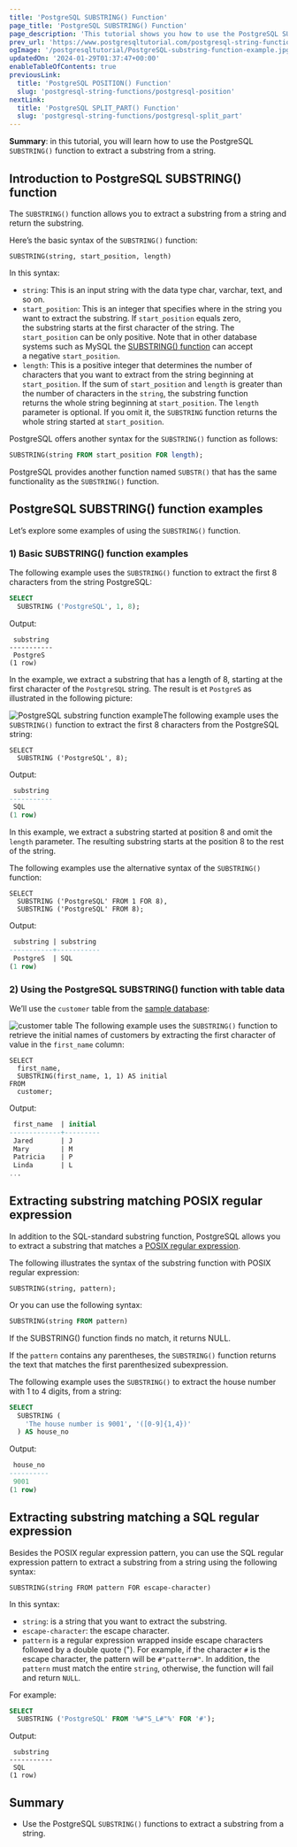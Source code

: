 ```yaml
---
title: 'PostgreSQL SUBSTRING() Function'
page_title: 'PostgreSQL SUBSTRING() Function'
page_description: 'This tutorial shows you how to use the PostgreSQL SUBSTRING() function to extract A substring from a string.'
prev_url: 'https://www.postgresqltutorial.com/postgresql-string-functions/postgresql-substring/'
ogImage: '/postgresqltutorial/PostgreSQL-substring-function-example.jpg'
updatedOn: '2024-01-29T01:37:47+00:00'
enableTableOfContents: true
previousLink:
  title: 'PostgreSQL POSITION() Function'
  slug: 'postgresql-string-functions/postgresql-position'
nextLink:
  title: 'PostgreSQL SPLIT_PART() Function'
  slug: 'postgresql-string-functions/postgresql-split_part'
---
```


**Summary**: in this tutorial, you will learn how to use the PostgreSQL `SUBSTRING()` function to extract a substring from a string.

## Introduction to PostgreSQL SUBSTRING() function

The `SUBSTRING()` function allows you to extract a substring from a string and return the substring.

Here’s the basic syntax of the `SUBSTRING()` function:

```sqlsql
SUBSTRING(string, start_position, length)
```

In this syntax:

- `string`: This is an input string with the data type char, varchar, text, and so on.
- `start_position`: This is an integer that specifies where in the string you want to extract the substring. If `start_position` equals zero, the substring starts at the first character of the string. The `start_position` can be only positive. Note that in other database systems such as MySQL the [SUBSTRING() function](https://www.mysqltutorial.org/mysql-string-functions/mysql-substring/) can accept a negative `start_position`.
- `length`: This is a positive integer that determines the number of characters that you want to extract from the string beginning at `start_position`. If the sum of `start_position` and `length` is greater than the number of characters in the `string`, the substring function returns the whole string beginning at `start_position`. The `length` parameter is optional. If you omit it, the `SUBSTRING` function returns the whole string started at `start_position`.

PostgreSQL offers another syntax for the `SUBSTRING()` function as follows:

```sql
SUBSTRING(string FROM start_position FOR length);
```

PostgreSQL provides another function named `SUBSTR()` that has the same functionality as the `SUBSTRING()` function.

## PostgreSQL SUBSTRING() function examples

Let’s explore some examples of using the `SUBSTRING()` function.

### 1\) Basic SUBSTRING() function examples

The following example uses the `SUBSTRING()` function to extract the first 8 characters from the string PostgreSQL:

```sql
SELECT
  SUBSTRING ('PostgreSQL', 1, 8);
```

Output:

```
 substring
-----------
 PostgreS
(1 row)
```

In the example, we extract a substring that has a length of 8, starting at the first character of the `PostgreSQL` string. The result is et `PostgreS` as illustrated in the following picture:

![PostgreSQL substring function example](/postgresqltutorial/PostgreSQL-substring-function-example.jpg)The following example uses the `SUBSTRING()` function to extract the first 8 characters from the PostgreSQL string:

```
SELECT
  SUBSTRING ('PostgreSQL', 8);
```

Output:

```sql
 substring
-----------
 SQL
(1 row)

```

In this example, we extract a substring started at position 8 and omit the `length` parameter. The resulting substring starts at the position 8 to the rest of the string.

The following examples use the alternative syntax of the `SUBSTRING()` function:

```
SELECT
  SUBSTRING ('PostgreSQL' FROM 1 FOR 8),
  SUBSTRING ('PostgreSQL' FROM 8);
```

Output:

```sql
 substring | substring
-----------+-----------
 PostgreS  | SQL
(1 row)
```

### 2\) Using the PostgreSQL SUBSTRING() function with table data

We’ll use the `customer` table from the [sample database](../postgresql-getting-started/postgresql-sample-database):

![customer table](/postgresqltutorial/customer.png)
The following example uses the `SUBSTRING()` function to retrieve the initial names of customers by extracting the first character of value in the `first_name` column:

```
SELECT
  first_name,
  SUBSTRING(first_name, 1, 1) AS initial
FROM
  customer;
```

Output:

```sql
 first_name  | initial
-------------+---------
 Jared       | J
 Mary        | M
 Patricia    | P
 Linda       | L
...
```

## Extracting substring matching POSIX regular expression

In addition to the SQL\-standard substring function, PostgreSQL allows you to extract a substring that matches a [POSIX regular expression](https://en.wikipedia.org/wiki/Regular_expression#POSIX_basic_and_extended).

The following illustrates the syntax of the substring function with POSIX regular expression:

```
SUBSTRING(string, pattern);
```

Or you can use the following syntax:

```sql
SUBSTRING(string FROM pattern)
```

If the SUBSTRING() function finds no match, it returns NULL.

If the `pattern` contains any parentheses, the `SUBSTRING()` function returns the text that matches the first parenthesized subexpression.

The following example uses the `SUBSTRING()` to extract the house number with 1 to 4 digits, from a string:

```sql
SELECT
  SUBSTRING (
    'The house number is 9001', '([0-9]{1,4})'
  ) AS house_no
```

Output:

```sql
 house_no
----------
 9001
(1 row)
```

## Extracting substring matching a SQL regular expression

Besides the POSIX regular expression pattern, you can use the SQL regular expression pattern to extract a substring from a string using the following syntax:

```
SUBSTRING(string FROM pattern FOR escape-character)
```

In this syntax:

- `string`: is a string that you want to extract the substring.
- `escape-character`: the escape character.
- `pattern` is a regular expression wrapped inside escape characters followed by a double quote ("). For example, if the character `#` is the escape character, the pattern will be `#"pattern#"`. In addition, the `pattern` must match the entire `string`, otherwise, the function will fail and return `NULL`.

For example:

```sql
SELECT
  SUBSTRING ('PostgreSQL' FROM '%#"S_L#"%' FOR '#');
```

Output:

```
 substring
-----------
 SQL
(1 row)
```

## Summary

- Use the PostgreSQL `SUBSTRING()` functions to extract a substring from a string.
